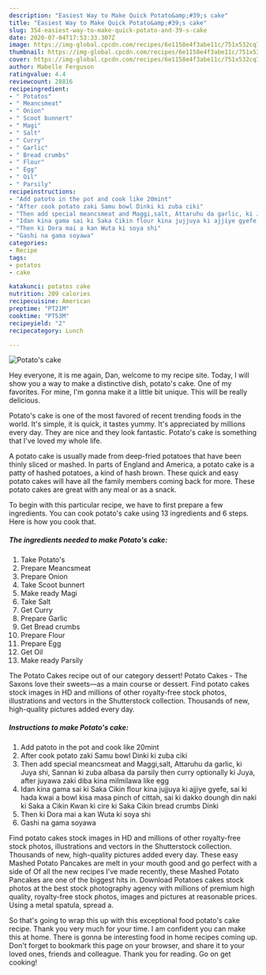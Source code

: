 ```yaml
---
description: "Easiest Way to Make Quick Potato&amp;#39;s cake"
title: "Easiest Way to Make Quick Potato&amp;#39;s cake"
slug: 354-easiest-way-to-make-quick-potato-and-39-s-cake
date: 2020-07-04T17:53:33.307Z
image: https://img-global.cpcdn.com/recipes/6e1158e4f3abe11c/751x532cq70/potatos-cake-recipe-main-photo.jpg
thumbnail: https://img-global.cpcdn.com/recipes/6e1158e4f3abe11c/751x532cq70/potatos-cake-recipe-main-photo.jpg
cover: https://img-global.cpcdn.com/recipes/6e1158e4f3abe11c/751x532cq70/potatos-cake-recipe-main-photo.jpg
author: Mabelle Ferguson
ratingvalue: 4.4
reviewcount: 28816
recipeingredient:
- " Potatos"
- " Meancsmeat"
- " Onion"
- " Scoot bunnert"
- " Magi"
- " Salt"
- " Curry"
- " Garlic"
- " Bread crumbs"
- " Flour"
- " Egg"
- " Oil"
- " Parsily"
recipeinstructions:
- "Add patoto in the pot and cook like 20mint"
- "After cook potato zaki Samu bowl Dinki ki zuba ciki"
- "Then add special meancsmeat and Maggi,salt, Attaruhu da garlic, ki Juya shi, Sannan ki zuba albasa da parsily then curry optionally ki Juya, after juyawa zaki diba kina milmilawa like egg"
- "Idan kina gama sai ki Saka Cikin flour kina jujjuya ki ajjiye gyefe, sai ki hada kwai a bowl kisa masa pinch of cittah, sai ki dakko doungh din naki ki Saka a Cikin Kwan ki cire ki Saka Cikin bread crumbs Dinki"
- "Then ki Dora mai a kan Wuta ki soya shi"
- "Gashi na gama soyawa"
categories:
- Recipe
tags:
- potatos
- cake

katakunci: potatos cake 
nutrition: 209 calories
recipecuisine: American
preptime: "PT21M"
cooktime: "PT53M"
recipeyield: "2"
recipecategory: Lunch

---
```



![Potato&#39;s cake](https://img-global.cpcdn.com/recipes/6e1158e4f3abe11c/751x532cq70/potatos-cake-recipe-main-photo.jpg)

Hey everyone, it is me again, Dan, welcome to my recipe site. Today, I will show you a way to make a distinctive dish, potato&#39;s cake. One of my favorites. For mine, I'm gonna make it a little bit unique. This will be really delicious.

Potato&#39;s cake is one of the most favored of recent trending foods in the world. It's simple, it is quick, it tastes yummy. It's appreciated by millions every day. They are nice and they look fantastic. Potato&#39;s cake is something that I've loved my whole life.

A potato cake is usually made from deep-fried potatoes that have been thinly sliced or mashed. In parts of England and America, a potato cake is a patty of hashed potatoes, a kind of hash brown. These quick and easy potato cakes will have all the family members coming back for more. These potato cakes are great with any meal or as a snack.


To begin with this particular recipe, we have to first prepare a few ingredients. You can cook potato&#39;s cake using 13 ingredients and 6 steps. Here is how you cook that.

<!--inarticleads1-->

##### The ingredients needed to make Potato&#39;s cake:

1. Take  Potato&#39;s
1. Prepare  Meancsmeat
1. Prepare  Onion
1. Take  Scoot bunnert
1. Make ready  Magi
1. Take  Salt
1. Get  Curry
1. Prepare  Garlic
1. Get  Bread crumbs
1. Prepare  Flour
1. Prepare  Egg
1. Get  Oil
1. Make ready  Parsily


The Potato Cakes recipe out of our category dessert! Potato Cakes - The Saxons love their sweets—as a main course or dessert. Find potato cakes stock images in HD and millions of other royalty-free stock photos, illustrations and vectors in the Shutterstock collection. Thousands of new, high-quality pictures added every day. 

<!--inarticleads2-->

##### Instructions to make Potato&#39;s cake:

1. Add patoto in the pot and cook like 20mint
1. After cook potato zaki Samu bowl Dinki ki zuba ciki
1. Then add special meancsmeat and Maggi,salt, Attaruhu da garlic, ki Juya shi, Sannan ki zuba albasa da parsily then curry optionally ki Juya, after juyawa zaki diba kina milmilawa like egg
1. Idan kina gama sai ki Saka Cikin flour kina jujjuya ki ajjiye gyefe, sai ki hada kwai a bowl kisa masa pinch of cittah, sai ki dakko doungh din naki ki Saka a Cikin Kwan ki cire ki Saka Cikin bread crumbs Dinki
1. Then ki Dora mai a kan Wuta ki soya shi
1. Gashi na gama soyawa


Find potato cakes stock images in HD and millions of other royalty-free stock photos, illustrations and vectors in the Shutterstock collection. Thousands of new, high-quality pictures added every day. These easy Mashed Potato Pancakes are melt in your mouth good and go perfect with a side of Of all the new recipes I&#39;ve made recently, these Mashed Potato Pancakes are one of the biggest hits in. Download Potatoes cakes stock photos at the best stock photography agency with millions of premium high quality, royalty-free stock photos, images and pictures at reasonable prices. Using a metal spatula, spread a. 

So that's going to wrap this up with this exceptional food potato&#39;s cake recipe. Thank you very much for your time. I am confident you can make this at home. There is gonna be interesting food in home recipes coming up. Don't forget to bookmark this page on your browser, and share it to your loved ones, friends and colleague. Thank you for reading. Go on get cooking!

